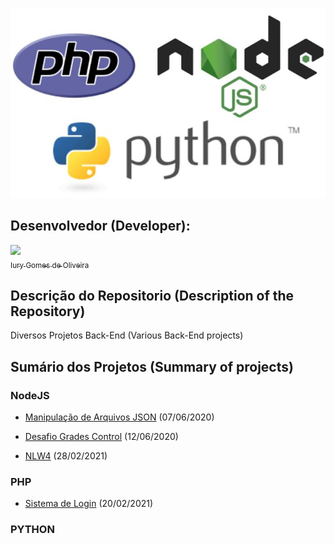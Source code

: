<p align="center">
  <img src="https://github.com/iurygdeoliveira/Back-End/blob/master/CAPA%20PRINCIPAL.jpg">
</p>

## Desenvolvedor (Developer):

[<img src="https://avatars3.githubusercontent.com/u/30157522?s=460&u=30d3397df3e4655b6fa8047ac27052569cf7db78&v=4" width=115><br><sub>Iury Gomes de Oliveira</sub>](https://github.com/iurygdeoliveira)

## Descrição do Repositorio (Description of the Repository)

Diversos Projetos Back-End (Various Back-End projects)

## Sumário dos Projetos (Summary of projects)

### NodeJS

- [Manipulação de Arquivos JSON](https://github.com/iurygdeoliveira/Back-End/tree/master/NodeJS/Cidades%20e%20Estados) (07/06/2020)

- [Desafio Grades Control](https://github.com/iurygdeoliveira/Back-End/tree/master/NodeJS/Grades%20Control) (12/06/2020)

- [NLW4](https://github.com/iurygdeoliveira/Back-End/tree/master/NodeJS/Grades%20Control) (28/02/2021)

### PHP

- [Sistema de Login](https://github.com/iurygdeoliveira/Server-Side/tree/master/PHP/Sistema%20de%20Login) (20/02/2021)
### PYTHON

